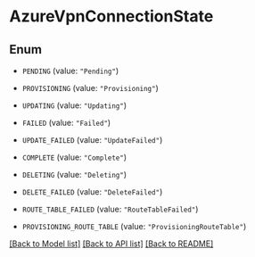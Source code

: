 # AzureVpnConnectionState

## Enum


* `PENDING` (value: `"Pending"`)

* `PROVISIONING` (value: `"Provisioning"`)

* `UPDATING` (value: `"Updating"`)

* `FAILED` (value: `"Failed"`)

* `UPDATE_FAILED` (value: `"UpdateFailed"`)

* `COMPLETE` (value: `"Complete"`)

* `DELETING` (value: `"Deleting"`)

* `DELETE_FAILED` (value: `"DeleteFailed"`)

* `ROUTE_TABLE_FAILED` (value: `"RouteTableFailed"`)

* `PROVISIONING_ROUTE_TABLE` (value: `"ProvisioningRouteTable"`)


[[Back to Model list]](../README.md#documentation-for-models) [[Back to API list]](../README.md#documentation-for-api-endpoints) [[Back to README]](../README.md)


